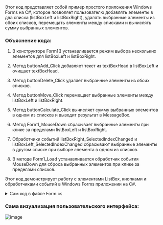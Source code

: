 Этот код представляет собой пример простого приложения Windows Forms на C#, которое позволяет пользователю добавлять элементы в два списка (listBoxLeft и listBoxRight), удалять выбранные элементы из обоих списков, перемещать элементы между списками и вычислять сумму выбранных элементов.

### Объяснение кода:

1. В конструкторе Form1() устанавливается режим выбора нескольких элементов для listBoxLeft и listBoxRight.

2. Метод buttonAdd_Click добавляет текст из textBoxHead в listBoxLeft и очищает textBoxHead.

3. Метод buttonDelete_Click удаляет выбранные элементы из обоих списков.

4. Метод buttonMove_Click перемещает выбранные элементы между listBoxLeft и listBoxRight.

5. Метод buttonCalculate_Click вычисляет сумму выбранных элементов в одном из списков и выводит результат в MessageBox.

6. Метод Form1_MouseDown сбрасывает выбранные элементы при клике за пределами listBoxLeft и listBoxRight.

7. Обработчики событий listBoxRight_SelectedIndexChanged и listBoxLeft_SelectedIndexChanged сбрасывают выбранные элементы в другом списке при выборе элемента в одном из списков.

8. В методе Form1_Load устанавливается обработчик события MouseDown для сброса выбранных элементов при клике за пределами списков.

Этот код демонстрирует работу с элементами ListBox, кнопками и обработчиками событий в Windows Forms приложении на C#.

<details>
<summary>Сам код в файле Form.cs</summary>

```cs
﻿using System;
using System.Collections.Generic;
using System.ComponentModel;
using System.Data;
using System.Drawing;
using System.Linq;
using System.Text;
using System.Threading.Tasks;
using System.Windows.Forms;
using static System.Windows.Forms.VisualStyles.VisualStyleElement;

namespace WindowsFormsAppLab7_2
{
    public partial class Form1 : Form
    {
        public Form1()
        {
            InitializeComponent();
            listBoxLeft.SelectionMode = SelectionMode.MultiExtended;
            listBoxRight.SelectionMode = SelectionMode.MultiExtended;
        }

        private void buttonAdd_Click(object sender, EventArgs e)
        {
            listBoxLeft.Items.Add(textBoxHead.Text);
            textBoxHead.Clear();

        }

        private void buttonDelete_Click(object sender, EventArgs e)
        {
            // Создаем список для хранения выбранных элементов
            List<string> selectedItems = new List<string>();
            // Добавляем выбранные элементы из listBoxLeft в список selectedItems
            foreach (var selectedItem in listBoxLeft.SelectedItems)
            {
                selectedItems.Add(selectedItem.ToString());
            }
            // Удаляем выбранные элементы из listBoxLeft
            foreach (string item in selectedItems)
            {
                listBoxLeft.Items.Remove(item);
            }

            // Очищаем список выбранных элементов
            selectedItems.Clear();

            // Добавляем выбранные элементы из listBoxRight в список selectedItems
            foreach (var selectedItem in listBoxRight.SelectedItems)
            {
                selectedItems.Add(selectedItem.ToString());
            }
            // Удаляем выбранные элементы из listBoxRight
            foreach (string item in selectedItems)
            {
                listBoxRight.Items.Remove(item);
            }
        }

        private void buttonMove_Click(object sender, EventArgs e)
        {
            if (listBoxLeft.SelectedItems.Count > 0)
            {
                List<string> selectedItems = new List<string>();
                foreach (var item in listBoxLeft.SelectedItems)
                {
                    selectedItems.Add(item.ToString());
                }

                foreach (var item in selectedItems)
                {
                    listBoxLeft.Items.Remove(item);
                    listBoxRight.Items.Add(item);
                }
            }
            else if (listBoxRight.SelectedItems.Count > 0)
            {
                List<string> selectedItems = new List<string>();
                foreach (var item in listBoxRight.SelectedItems)
                {
                    selectedItems.Add(item.ToString());
                }

                foreach (var item in selectedItems)
                {
                    listBoxRight.Items.Remove(item);
                    listBoxLeft.Items.Add(item);
                }
            }
        }
        private void buttonCalculate_Click(object sender, EventArgs e)
        {
            int sum = 0;

            if (listBoxLeft.SelectedItems.Count > 0) // Проверяем, выбраны ли элементы в listBoxLeft
            {
                foreach (var item in listBoxLeft.SelectedItems)
                {
                    if (!int.TryParse(item.ToString(), out _))
                    {
                        MessageBox.Show("Пожалуйста, выберите целочисленное значение во всех полях!", "Error!!!");
                        return;
                    }
                    sum += Convert.ToInt32(item);
                }
            }
            else if (listBoxRight.SelectedItems.Count > 0) // Проверяем, выбраны ли элементы в listBoxRight
            {
                foreach (var item in listBoxRight.SelectedItems)
                {
                    if (!int.TryParse(item.ToString(), out _))
                    {
                        MessageBox.Show("Пожалуйста, выберите целочисленное значение во всех полях!", "Error!!!");
                        return;
                    }
                    sum += Convert.ToInt32(item);
                }
            }
            else
            {
                MessageBox.Show("Выберите элементы для подсчёта суммы.", "Предупреждение");
                return;
            }

            MessageBox.Show($"Сумма выбранных элементов равна: {sum}", "Подсчёт.");
        }

        private void Form1_MouseDown(object sender, MouseEventArgs e)
        {
            if (!listBoxLeft.ClientRectangle.Contains(listBoxLeft.PointToClient(Cursor.Position)) &&
                !listBoxRight.ClientRectangle.Contains(listBoxRight.PointToClient(Cursor.Position)))
            {
                listBoxLeft.ClearSelected();
                listBoxRight.ClearSelected();
            }
        }

        private void listBoxRight_SelectedIndexChanged(object sender, EventArgs e)
        {
            listBoxLeft.ClearSelected();
        }

        private void listBoxLeft_SelectedIndexChanged(object sender, EventArgs e)
        {
            listBoxRight.ClearSelected();
        }

        private void Form1_Load(object sender, EventArgs e)
        {
            this.MouseDown += Form1_MouseDown;
        }
    }
}
```
</details>

### Сама визуализация пользовательского интерфейса:
![image](https://github.com/Schrodinger71/Lesson/assets/132720404/50f5cb05-8249-4b8d-95c8-0aa474b73c64)
